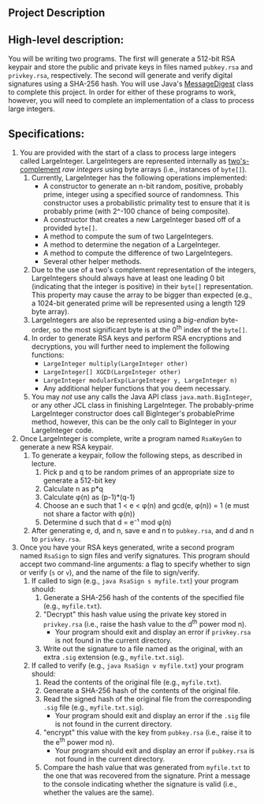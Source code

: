 ## Project Description

## High-level description:
You will be writing two programs.  The first will generate a 512-bit RSA keypair and store the public and private keys in files named `pubkey.rsa` and `privkey.rsa`, respectively.
The second will generate and verify digital signatures using a SHA-256 hash.  You will use Java's [MessageDigest](https://docs.oracle.com/javase/8/docs/api/java/security/MessageDigest.html) class to complete this project.
In order for either of these programs to work, however, you will need to complete an implementation of a class to process large integers.

## Specifications:
1.  You are provided with the start of a class to process large integers called LargeInteger. LargeIntegers are represented internally as [two's-complement](https://en.wikipedia.org/wiki/Two%27s_complement) _raw integers_ using byte arrays (i.e., instances of `byte[]`).
	1.  Currently, LargeInteger has the following operations implemented:
		*  A constructor to generate an n-bit random, positive, probably prime, integer using a specified source of randomness.  This constructor uses a probabilistic primality test to ensure that it is probably prime (with 2^-100 chance of being composite).
		*  A constructor that creates a new LargeInteger based off of a provided `byte[]`.
		*  A method to compute the sum of two LargeIntegers.
		*  A method to determine the negation of a LargeInteger.
		*  A method to compute the difference of two LargeIntegers.
		*  Several other helper methods.
	1.  Due to the use of a two's complement representation of the integers, LargeIntegers should always have at least one leading 0 bit (indicating that the integer is positive) in their `byte[]` representation. This property may cause the array to be bigger than expected (e.g., a 1024-bit generated prime will be represented using a length 129 byte array).
	1.  LargeIntegers are also be represented using a _big-endian_ byte-order, so the most significant byte is at the 0<sup>th</sup> index of the `byte[]`.
	1.  In order to generate RSA keys and perform RSA encryptions and decryptions, you will further need to implement the following functions:
		*  `LargeInteger multiply(LargeInteger other)`
		*  `LargeInteger[] XGCD(LargeInteger other)`
		*  `LargeInteger modularExp(LargeInteger y, LargeInteger n)`
		*  Any additional helper functions that you deem necessary.
	1.  You may *not* use any calls the Java API class `java.math.BigInteger`, or any other JCL class in finishing LargeInteger.  The probably-prime LargeInteger constructor does call BigInteger's probablePrime method, however, this can be the only call to BigInteger in your LargeInteger code.
1.  Once LargeInteger is complete, write a program named `RsaKeyGen` to generate a new RSA keypair.
	1.  To generate a keypair, follow the following steps, as described in lecture.
		1.  Pick p and q to be random primes of an appropriate size to generate a 512-bit key
		1.  Calculate n as p*q
		1.  Calculate φ(n) as (p-1)*(q-1)
		1.  Choose an e such that 1 < e < φ(n) and gcd(e, φ(n)) = 1 (e must not share a factor with φ(n))
		1.  Determine d such that d = e⁻¹ mod φ(n)
	1.  After generating e, d, and n, save e and n to `pubkey.rsa`, and d and n to `privkey.rsa`.
1.  Once you have your RSA keys generated, write a second program named `RsaSign` to sign files and verify signatures.  This program should accept two command-line arguments: a flag to specify whether to sign or verify (`s` or `v`), and the name of the file to sign/verify.
	1.  If called to sign (e.g., `java RsaSign s myfile.txt`) your program should:
		1.  Generate a SHA-256 hash of the contents of the specified file (e.g., `myfile.txt`).
		1.  "Decrypt" this hash value using the private key stored in `privkey.rsa` (i.e., raise the hash value to the d<sup>th</sup> power mod n).
			*  Your program should exit and display an error if `privkey.rsa` is not found in the current directory.
		1.  Write out the signature to a file named as the original, with an extra `.sig` extension (e.g., `myfile.txt.sig`).
	1.  If called to verify (e.g., `java RsaSign v myfile.txt`) your program should:
		1.  Read the contents of the original file (e.g., `myfile.txt`).
		1.  Generate a SHA-256 hash of the contents of the original file.
		1.  Read the signed hash of the original file from the corresponding `.sig` file (e.g., `myfile.txt.sig`).
			*  Your program should exit and display an error if the `.sig` file is not found in the current directory.
		1.  "encrypt" this value with the key from `pubkey.rsa` (i.e., raise it to the e<sup>th</sup> power mod n).
			*  Your program should exit and display an error if `pubkey.rsa` is not found in the current directory.
		1.  Compare the hash value that was generated from `myfile.txt` to the one that was recovered from the signature. Print a message to the console indicating whether the signature is valid (i.e., whether the values are the same).
